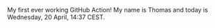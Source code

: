 My first ever working GitHub Action!
My name is Thomas and today is Wednesday, 20 April, 14:37 CEST. 
